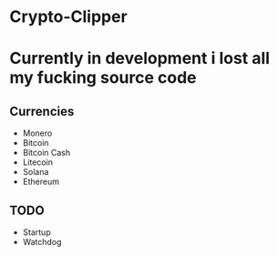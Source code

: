 # Crypto-Clipper
# Currently in development i lost all my fucking source code
## Currencies
- Monero
- Bitcoin
- Bitcoin Cash
- Litecoin
- Solana
- Ethereum

## TODO
- Startup
- Watchdog

